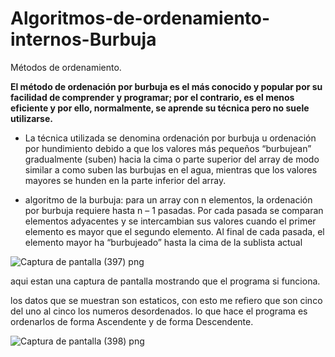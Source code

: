 # Algoritmos-de-ordenamiento-internos-Burbuja
Métodos de ordenamiento.

**El método de ordenación por burbuja es el más conocido y popular por su facilidad de comprender y programar; por el contrario, es el
menos eficiente y por ello, normalmente, se aprende su técnica pero no suele utilizarse.**

+ La técnica utilizada se denomina ordenación por burbuja u ordenación por hundimiento debido a que los valores más pequeños “burbujean” gradualmente (suben) hacia la cima o parte superior del array de modo similar a como suben las burbujas en el agua, mientras que los valores mayores se hunden en la parte inferior del array.

+ algoritmo de la burbuja: para un array con n elementos, la ordenación por burbuja requiere hasta n – 1 pasadas. Por cada pasada se comparan elementos adyacentes y se intercambian sus valores cuando el primer elemento es mayor que el segundo elemento. Al final de cada pasada, el elemento mayor ha “burbujeado” hasta la cima de la sublista actual


![Captura de pantalla (397) png](https://user-images.githubusercontent.com/71051834/97531863-ba770980-197a-11eb-8a13-d720d2bd1f7a.jpg)


aqui estan una captura de pantalla mostrando que el programa si funciona.

los datos que se muestran son estaticos, con esto me refiero que son cinco del uno al cinco los numeros desordenados. lo que hace el programa es ordenarlos de forma Ascendente y  de forma Descendente.


![Captura de pantalla (398) png](https://user-images.githubusercontent.com/71051834/97531867-bc40cd00-197a-11eb-914f-0341918e47b5.jpg)


